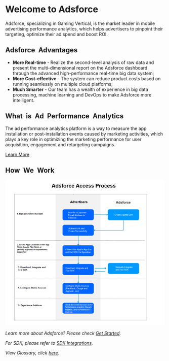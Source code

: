 Welcome to Adsforce
===================

Adsforce, specializing in Gaming Vertical, is the market leader in mobile advertising performance analytics, which helps advertisers to pinpoint their targeting, optimize their ad spend and boost ROI.

## Adsforce&ensp;Advantages

* **More Real-time** - Realize the second-level analysis of raw data and present the multi-dimensional report on the Adsforce dashboard through the advanced high-performance real-time big data system;
* **More Cost-effective** - The system can reduce product costs based on running seamlessly on multiple cloud platforms;
* **Much Smarter** - Our team has a wealth of experience in big data processing, machine learning and DevOps to make Adsforce more intelligent.

## What&ensp;is&ensp;Ad&ensp;Performance&ensp;Analytics

The ad performance analytics platform is a way to measure the app installation or post-installation events caused by marketing activities, which plays a key role in optimizing the marketing performance for user acquisition, engagement and retargeting campaigns.

 [Learn More](./advertising-effectiveness/README.md)

## How&ensp;We&ensp;Work

![1](1.png)

*Learn more about Adsforce? Please check [Get Started](../get-started/README.md).* 

*For SDK, please refer to [SDK Integrations](../sdk-integrations/README.md).*

*View Glossary, click [here](../glossary/README.md).*

